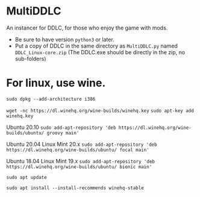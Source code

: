 # MultiDDLC
An instancer for DDLC, for those who enjoy the game with mods.

* Be sure to have version `python3` or later.
* Put a copy of DDLC in the same directory as `MultiDDLC.py` named `DDLC_Linux-core.zip`
(The DDLC.exe should be directly in the zip, no sub-folders)

# For linux, use wine.
`sudo dpkg --add-architecture i386`

`wget -nc https://dl.winehq.org/wine-builds/winehq.key`
`sudo apt-key add winehq.key`

Ubuntu 20.10 	`sudo add-apt-repository 'deb https://dl.winehq.org/wine-builds/ubuntu/ groovy main' `

Ubuntu 20.04
Linux Mint 20.x `sudo add-apt-repository 'deb https://dl.winehq.org/wine-builds/ubuntu/ focal main'`

Ubuntu 18.04
Linux Mint 19.x `sudo add-apt-repository 'deb https://dl.winehq.org/wine-builds/ubuntu/ bionic main' `

`sudo apt update`

`sudo apt install --install-recommends winehq-stable`

